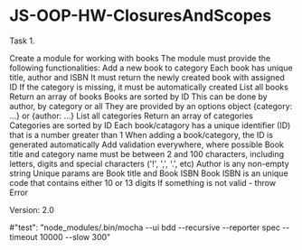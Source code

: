 # JS-OOP-HW-ClosuresAndScopes
Task 1.

Create a module for working with books
The module must provide the following functionalities:
Add a new book to category
Each book has unique title, author and ISBN
It must return the newly created book with assigned ID
If the category is missing, it must be automatically created
List all books
Return an array of books
Books are sorted by ID
This can be done by author, by category or all
They are provided by an options object {category: ...} or {author: ...}
List all categories
Return an array of categories
Categories are sorted by ID
Each book/catagory has a unique identifier (ID) that is a number greater than 1
When adding a book/category, the ID is generated automatically
Add validation everywhere, where possible
Book title and category name must be between 2 and 100 characters, including letters, digits and special characters ('!', ',', '.', etc)
Author is any non-empty string
Unique params are Book title and Book ISBN
Book ISBN is an unique code that contains either 10 or 13 digits
If something is not valid - throw Error

Version: 2.0

#"test": "node_modules/.bin/mocha --ui bdd --recursive --reporter spec --timeout 10000 --slow 300"
